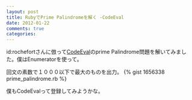 ```yaml
---
layout: post
title: RubyでPrime Palindromeを解く -CodeEval
date: 2012-01-22
comments: true
categories:
---
```


id:rochefortさんに倣って[CodeEval](http://www.codeeval.com/)のprime Palindrome問題を解いてみました。僕はEnumeratorを使って。

回文の素数で１０００以下で最大のものを出力。
{% gist 1656338 prime_palindrome.rb %}


僕もCodeEvalって登録してみようかな。
